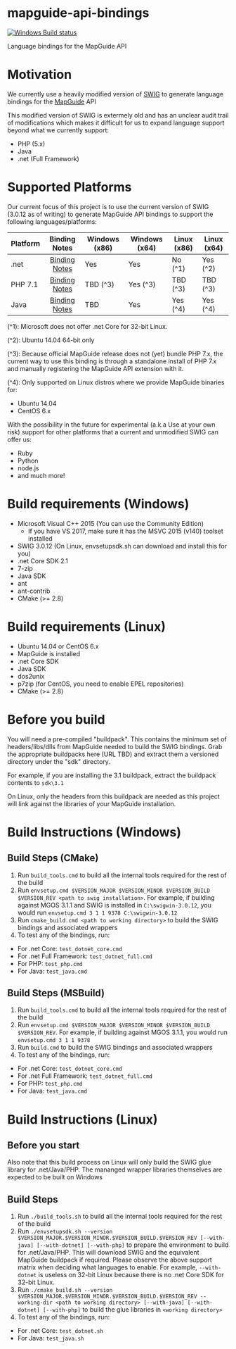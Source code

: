 # mapguide-api-bindings

[![Windows Build status](https://ci.appveyor.com/api/projects/status/rf40wvqdsedmk6lm?svg=true)](https://ci.appveyor.com/project/jumpinjackie/mapguide-api-bindings)

Language bindings for the MapGuide API

# Motivation

We currently use a heavily modified version of [SWIG](http://swig.org) to generate 
language bindings for the [MapGuide](http://mapguide.osgeo.org) API

This modified version of SWIG is extermely old and has an unclear audit trail of modifications
which makes it difficult for us to expand language support beyond what we currently support:

 * PHP (5.x)
 * Java
 * .net (Full Framework)

# Supported Platforms

Our current focus of this project is to use the current version of SWIG (3.0.12 as of writing) to generate
MapGuide API bindings to support the following languages/platforms:

| Platform | Binding Notes                                | Windows (x86) | Windows (x64) | Linux (x86) | Linux (x64) |
| -------- |:--------------------------------------------:| ------------- | ------------- | ----------- | ----------- |
| .net     |[Binding Notes](src/Bindings/DotNet/README.md)| Yes           | Yes           | No (^1)     | Yes (^2)    |
| PHP 7.1  |[Binding Notes](src/Bindings/Php/README.md)   | TBD (^3)      | Yes (^3)      | TBD (^3)    | TBD (^3)    |
| Java     |[Binding Notes](src/Bindings/Java/README.md)  | TBD           | Yes           | Yes (^4)    | Yes (^4)    |
 
(^1): 
Microsoft does not offer .net Core for 32-bit Linux.

(^2): 
Ubuntu 14.04 64-bit only

(^3):
Because official MapGuide release does not (yet) bundle PHP 7.x, the current way to use this binding is through a standalone install of PHP 7.x and manually registering the MapGuide API extension with it.

(^4):
Only supported on Linux distros where we provide MapGuide binaries for:
 * Ubuntu 14.04
 * CentOS 6.x

With the possibility in the future for experimental (a.k.a Use at your own risk) support for other platforms that a current and unmodified SWIG can offer us:

 * Ruby
 * Python
 * node.js
 * and much more!

# Build requirements (Windows)

 * Microsoft Visual C++ 2015 (You can use the Community Edition)
    * If you have VS 2017, make sure it has the MSVC 2015 (v140) toolset installed
 * SWIG 3.0.12 (On Linux, envsetupsdk.sh can download and install this for you)
 * .net Core SDK 2.1
 * 7-zip
 * Java SDK
 * ant
 * ant-contrib
 * CMake (>= 2.8)

# Build requirements (Linux)

 * Ubuntu 14.04 or CentOS 6.x
 * MapGuide is installed
 * .net Core SDK
 * Java SDK
 * dos2unix
 * p7zip (for CentOS, you need to enable EPEL repositories)
 * CMake (>= 2.8)

# Before you build

You will need a pre-compiled "buildpack". This contains the minimum set of headers/libs/dlls from MapGuide needed to build 
the SWIG bindings. Grab the appropriate buildpacks here (URL TBD) and extract them a versioned directory under the "sdk" directory. 

For example, if you are installing the 3.1 buildpack, extract the buildpack contents to ```sdk\3.1```

On Linux, only the headers from this buildpack are needed as this project will link against the libraries of your MapGuide installation.

# Build Instructions (Windows)

## Build Steps (CMake)

 1. Run ```build_tools.cmd``` to build all the internal tools required for the rest of the build 
 2. Run ```envsetup.cmd $VERSION_MAJOR $VERSION_MINOR $VERSION_BUILD $VERSION_REV <path to swig installation>```. For example, if building against MGOS 3.1.1 and SWIG is installed in ```C:\swigwin-3.0.12```, you would run ```envsetup.cmd 3 1 1 9378 C:\swigwin-3.0.12```
 3. Run ```cmake_build.cmd <path to working directory>``` to build the SWIG bindings and associated wrappers
 4. To test any of the bindings, run:
   - For .net Core: `test_dotnet_core.cmd`
   - For .net Full Framework: `test_dotnet_full.cmd`
   - For PHP: `test_php.cmd`
   - For Java: `test_java.cmd`

## Build Steps (MSBuild)

 1. Run ```build_tools.cmd``` to build all the internal tools required for the rest of the build 
 2. Run ```envsetup.cmd $VERSION_MAJOR $VERSION_MINOR $VERSION_BUILD $VERSION_REV```. For example, if building against MGOS 3.1.1, you would run ```envsetup.cmd 3 1 1 9378```
 3. Run ```build.cmd``` to build the SWIG bindings and associated wrappers
 4. To test any of the bindings, run:
   - For .net Core: `test_dotnet_core.cmd`
   - For .net Full Framework: `test_dotnet_full.cmd`
   - For PHP: `test_php.cmd`
   - For Java: `test_java.cmd`

# Build Instructions (Linux)

## Before you start

Also note that this build process on Linux will only build the SWIG glue library for .net/Java/PHP. The mananged wrapper libraries themselves are expected to be built on Windows

## Build Steps

 1. Run ```./build_tools.sh``` to build all the internal tools required for the rest of the build
 2. Run ```./envsetupsdk.sh --version $VERSION_MAJOR.$VERSION_MINOR.$VERSION_BUILD.$VERSION_REV [--with-java] [--with-dotnet] [--with-php]``` to prepare the environment to build for .net/Java/PHP. This will download SWIG and the equivalent MapGuide buildpack if required. Please observe the above support matrix when deciding what languages to enable. For example, ```--with-dotnet``` is useless on 32-bit Linux because there is no .net Core SDK for 32-bit Linux.
 3. Run ```./cmake_build.sh --version $VERSION_MAJOR.$VERSION_MINOR.$VERSION_BUILD.$VERSION_REV --working-dir <path to working directory> [--with-java] [--with-dotnet] [--with-php]``` to build the glue libraries in `<working directory>`
 4. To test any of the bindings, run:
   - For .net Core: `test_dotnet.sh`
   - For Java: `test_java.sh`